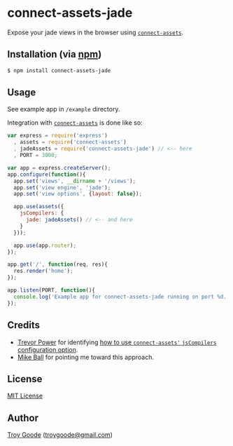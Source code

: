 # connect-assets-jade

Expose your jade views in the browser using [`connect-assets`](https://github.com/TrevorBurnham/connect-assets/).

## Installation (via [npm](https://npmjs.org/package/connect-assets-jade))

```bash
$ npm install connect-assets-jade
```

## Usage

See example app in `/example` directory.

Integration with [`connect-assets`](https://github.com/TrevorBurnham/connect-assets/) is done like so:

```javascript
var express = require('express')
  , assets = require('connect-assets')
  , jadeAssets = require('connect-assets-jade') // <-- here
  , PORT = 3000;

var app = express.createServer();
app.configure(function(){
  app.set('views', __dirname + '/views');
  app.set('view engine', 'jade');
  app.set('view options', {layout: false});

  app.use(assets({
    jsCompilers: {
      jade: jadeAssets() // <-- and here
    }
  }));

  app.use(app.router);
});

app.get('/', function(req, res){
  res.render('home');
});

app.listen(PORT, function(){
  console.log('Example app for connect-assets-jade running on port %d.', PORT);
});
```

## Credits

* [Trevor Power](http://trevorpower.com/) for identifying [how to use `connect-assets'` `jsCompilers` configuration option](http://trevorpower.com/blog/server-side-compiling-of-jade-templates-with-connect-assets).
* [Mike Ball](https://twitter.com/onkis) for pointing me toward this approach.

## License

[MIT License](http://www.opensource.org/licenses/mit-license.php)

## Author

[Troy Goode](https://github.com/TroyGoode) ([troygoode@gmail.com](mailto:troygoode@gmail.com))
